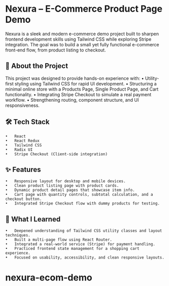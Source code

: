 # Nexura – E-Commerce Product Page Demo

Nexura is a sleek and modern e-commerce demo project built to sharpen frontend development skills using Tailwind CSS while exploring Stripe integration. The goal was to build a small yet fully functional e-commerce front-end flow, from product listing to checkout.

## 🚀 About the Project

This project was designed to provide hands-on experience with:
• Utility-first styling using Tailwind CSS for rapid UI development.
• Structuring a minimal online store with a Products Page, Single Product Page, and Cart functionality.
• Integrating Stripe Checkout to simulate a real payment workflow.
• Strengthening routing, component structure, and UI responsiveness.

## 🛠 Tech Stack

    •	React
    •	React Redux
    •	Tailwind CSS
    •	Radix UI
    •	Stripe Checkout (Client-side integration)

## ✨ Features

    •	Responsive layout for desktop and mobile devices.
    •	Clean product listing page with product cards.
    •	Dynamic product detail pages that showcase item info.
    •	Cart page with quantity controls, subtotal calculation, and a checkout button.
    •	Integrated Stripe Checkout flow with dummy products for testing.

## 🧠 What I Learned

    •	Deepened understanding of Tailwind CSS utility classes and layout techniques.
    •	Built a multi-page flow using React Router.
    •	Integrated a real-world service (Stripe) for payment handling.
    •	Practiced frontend state management for a shopping cart experience.
    •	Focused on usability, accessibility, and clean responsive layouts.
# nexura-ecom-demo
